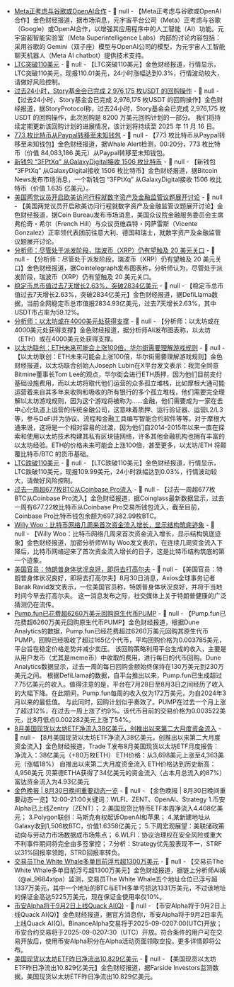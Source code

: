 - [Meta正考虑与谷歌或OpenAI合作]() - 📰 null - 【Meta正考虑与谷歌或OpenAI合作】金色财经报道，据市场消息，元宇宙平台公司（Meta）正考虑与谷歌（Google）或OpenAI合作，以增强其应用程序中的人工智能（AI）功能。元宇宙超智能实验室（Meta Superintelligence Labs）内部的讨论内容包括：采用谷歌的 Gemini（双子座）模型与OpenAI公司的模型，为元宇宙人工智能聊天机器人（Meta AI chatbot）提供技术支持。
- [LTC突破110美元]() - 📰 null - 【LTC突破110美元】金色财经报道，行情显示，LTC突破110美元，现报110.01美元，24小时涨幅达到0.3%，行情波动较大，请做好风险控制。
- [过去24小时，Story基金会已完成 2,976,175 枚USDT 的回购操作]() - 📰 null - 【过去24小时，Story基金会已完成 2,976,175 枚USDT 的回购操作】金色财经报道，据StoryProtocol称，过去24小时，Story基金会已完成 2,976,175 枚USDT 的回购操作，此次回购是 8200 万美元回购计划的一部分。 
我们将持续定期更新该回购计划的进展情况，该计划将持续至 2025 年 11 月 16 日。
- [773 枚比特币从Paypal转移至未知钱包]() - 📰 null - 【773 枚比特币从Paypal转移至未知钱包】金色财经报道，据Whale Alert检测，00:20分，773 枚比特币（价值 84,083,186 美元）从Paypal转移至未知钱包。
- [新钱包 “3FPtXq” 从GalaxyDigital接收 1506 枚比特币]() - 📰 null - 【新钱包 “3FPtXq” 从GalaxyDigital接收 1506 枚比特币】金色财经报道，据Bitcoin News发布市场消息，一个新钱包 “3FPtXq” 从GalaxyDigital接收 1506 枚比特币（价值 1.635 亿美元）。
- [美国两党议员开启欧美访问行程就数字资产及金融监管议题展开讨论]() - 📰 null - 【美国两党议员开启欧美访问行程就数字资产及金融监管议题展开讨论】金色财经报道，据Coin Bureau发布市场消息，美国众议院金融服务委员会主席弗伦奇・希尔（French Hill）与众议员维森特・冈萨雷斯（Vicente Gonzalez）正率领代表团前往意大利、德国和瑞士，就数字资产及金融监管议题展开讨论。
- [分析师：尽管处于派发阶段，瑞波币（XRP）仍有望触及 20 美元关口]() - 📰 null - 【分析师：尽管处于派发阶段，瑞波币（XRP）仍有望触及 20 美元关口】金色财经报道，据Cointelegraph发布图表称，分析师认为，尽管处于派发阶段，瑞波币（XRP）仍有望触及 20 美元关口。
- [稳定币总市值过去7天增长2.63%，突破2834亿美元]() - 📰 null - 【稳定币总市值过去7天增长2.63%，突破2834亿美元】金色财经报道，据DefiLlama数据，当前全网稳定币总市值报2834.93亿美元，过去7天增长2.63%，其中USDT市占率为59.12%。
- [分析师：以太坊或在4000美元处获得支撑]() - 📰 null - 【分析师：以太坊或在4000美元处获得支撑】金色财经报道，据分析师Ali发布图表称，以太坊（ETH）或在4000美元处获得支撑。
- [以太坊联创：ETH未来可能会上涨100倍，华尔街需要理解游戏规则](https://x.com/ethereumJoseph/status/1961806723666293001) - 📰 null - 【以太坊联创：ETH未来可能会上涨100倍，华尔街需要理解游戏规则】金色财经报道，以太坊联合创始人Joseph Lubin在X平台发文表示：我完全同意Bitmine董事长Tom Lee的观点，华尔街会进行ETH质押，因为他们目前支付基础设施费用，而以太坊将取代他们运营的众多孤立堆栈，比如摩根大通可能运营着来自其多年来收购和吸收的所有银行的多个孤立堆栈，他们需要完全理解以太坊游戏规则，因为这个游戏将被称为……金融，他们需要成为一家在去中心化轨道上运营的传统金融公司，这意味着质押、运行验证器、运营L2/L3等，参与DeFi并为协议、流程和金融工具编写智能合约软件等等。对于摩根大通来说，这将是一个相对容易的过渡，因为他们自2014-2015年以来一直在探索和使用以太坊技术构建其私有区块链网络，许多其他金融机构也拥有丰富的以太坊经验。ETH的价格未来可能会上涨100倍，甚至更多，以太坊/ETH 将颠覆比特币/BTC 的货币基础。
- [LTC跌破110美元]() - 📰 null - 【LTC跌破110美元】金色财经报道，行情显示，LTC跌破110美元，现报109.99美元，24小时跌幅达到0.03%，行情波动较大，请做好风险控制。
- [过去一周超677枚BTC从Coinbase Pro流入](https://www.coinglass.com/zh/Balance) - 📰 null - 【过去一周超677枚BTC从Coinbase Pro流入】金色财经报道，据Coinglass最新数据显示，过去一周有677.22枚比特币从Coinbase Pro交易所钱包流入，截至目前，Coinbase Pro比特币钱包余额为697,382.99枚BTC。
- [Willy Woo：比特币网络几周来首次资金流入增长，显示结构筑底迹象](https://x.com/woonomic/status/1961793559159357519) - 📰 null - 【Willy Woo：比特币网络几周来首次资金流入增长，显示结构筑底迹象】金色财经报道，加密分析师Willy Woo发文表示，在连续几周资金流入下降后，比特币网络迎来了首次资金流入增长的日子，这是比特币结构筑底的第一个迹象。
- [美国官员：特朗普身体状况良好，即将去打高尔夫](https://x.com/BarakRavid/status/1961775024907473019) - 📰 null - 【美国官员：特朗普身体状况良好，即将去打高尔夫】8月30日消息，Axios全球事务记者Barak Ravid发文表示，一位美国官员称，特朗普身体状况良好，并将于当地时间今早去打高尔夫。 
这一消息发布之际，社交媒体上关于特朗普健康的广泛猜测仍在流传。
- [Pump.fun已花费超6260万美元回购原生代币PUMP](https://cointelegraph.com/news/pump-fun-62m-buybacks-pump-token-price) - 📰 null - 【Pump.fun已花费超6260万美元回购原生代币PUMP】金色财经报道，根据Dune Analytics的数据，Pump.fun已经花费超过6260万美元回购其原生代币PUMP。回购已经吸收了超过165亿个代币，平均回购价格为0.003785美元，平台旨在稳定价格走势并减少卖压。 
该回购策略利用平台生成的收入，主要是从用户发币（尤其是meme币）中收取的费用，进行每日的代币回购。Dune Analytics数据显示，过去一周的每日回购金额始终保持在130万美元到230万美元之间。 
根据DefiLlama的数据，自平台推出以来，Pump.fun已生成超过7.75亿美元的收入。值得注意的是，平台在7月28日至8月3日之间经历了收入的大幅下降。在此期间，Pump.fun每周的收入仅为172万美元，为自2024年3月以来的最低值。 
与此同时，回购计划似乎奏效了。PUMP在过去一个月上涨了超过12%，在过去一周上涨了约9%。该代币目前的交易价格为0.003522美元，比8月低点0.002282美元上涨了54%。
- [8月美国现货以太坊ETF净流入38亿美元，创推出以来第二大月度资金流入](https://x.com/thepfund/status/1961777955493048351) - 📰 null - 【8月美国现货以太坊ETF净流入38亿美元，创推出以来第二大月度资金流入】金色财经报道，Trade T发布8月美国现货以太坊ETF月度报告： 
净流入：38亿美元（+80万枚ETH） 
ETH价格：从3,698美元上涨至4,363美元（涨幅18%） 
自推出以来第二大月度资金流入 
ETH价格达到历史新高：4,956美元 
贝莱德ETHA获得了34亿美元的资金流入（占本月总流入的87%） 
富达资金流入为4.93亿美元
- [金色晚报 | 8月30日晚间重要动态一览]() - 📰 null - 【金色晚报 | 8月30日晚间重要动态一览】12:00-21:00关键词：WLFI、ZENT、OpenAI、Strategy 
1.币安Alpha已上线Zentry（ZENT）； 
2.美国现货比特币ETF本周净流入4.408亿美元； 
3.Polygon联创：马斯克有权起诉OpenAI和苹果； 
4.某新建地址从Galaxy收到1,506枚BTC，价值1.6358亿美元； 
5.下周宏观展望：美联储政策动向与劳动力市场数据成市场焦点； 
6.WLFI：协议治理权在安全风险或重大不利事件期间将完全由多签掌控； 
7.分析：Strategy优先股表现不一，STRF以31%回报率领跑，STRD回报率转负。
- [交易员The White Whale多单目前浮亏超1300万美元](https://x.com/ai_9684xtpa/status/1961770182537523564) - 📰 null - 【交易员The White Whale多单目前浮亏超1300万美元】金色财经报道，据链上分析师Ai姨（@ai_9684xtpa）监测，交易员The White Whale五个地址仓位已浮亏超1337万美元，其中一个地址的BTC与ETH多单亏损达1331万美元，不过该地址的保证金高达5225万美元，现在保证金使用率仅10%。
- [币安Alpha将于9月2日上线Quack AI(Q)](https://x.com/binancezh/status/1961768489745813729) - 📰 null - 【币安Alpha将于9月2日上线Quack AI(Q)】金色财经报道，据官方消息你，币安Alpha将于9月2日率先上线Quack AI(Q)。BinanceAlpha交易将于2025-09-0207:00(UTC)开放；币安合约交易将于2025-09-0207:30（UTC）开放。符合条件的用户可在交易开放后，使用币安Alpha积分在Alpha活动页面领取空投。更多详情即将公布。
- [美国现货以太坊ETF昨日净流出10.829亿美元]() - 📰 null - 【美国现货以太坊ETF昨日净流出10.829亿美元】金色财经报道，据Farside Investors监测数据，美国现货以太坊ETF昨日净流出10.829亿美元。
